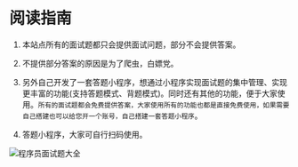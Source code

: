 # 阅读指南

1. 本站点所有的面试题都只会提供面试问题，部分不会提供答案。

2. 不提供部分答案的原因是为了爬虫，白嫖党。

3. 另外自己开发了一套答题小程序，想通过小程序实现面试题的集中管理、实现更丰富的功能(支持答题模式、背题模式)。同时还有其他的功能，便于大家使用。`所有的面试题都会免费提供答案，大家使用所有的功能也都是直接免费使用，如果需要自己搭建也可以给您开一个账号，自己搭建一套答题小程序`。

4. 答题小程序，大家可自行扫码使用。

![程序员面试题大全](https://qiniucloud.qqdeveloper.com/gh_fac6b543b112_258.jpg)
